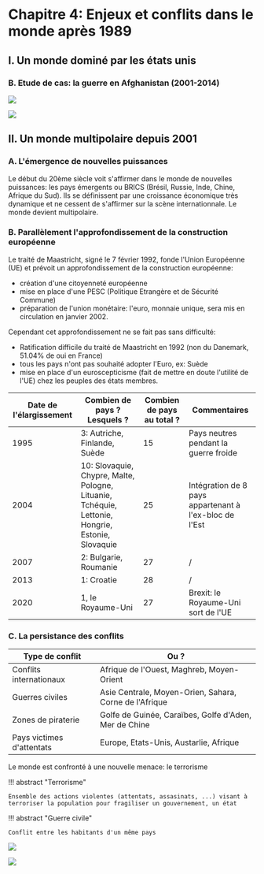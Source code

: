 # Chapitre 4: Enjeux et conflits dans le monde après 1989
## I. Un monde dominé par les états unis
### B. Etude de cas: la guerre en Afghanistan (2001-2014)

![](../../../assets/scans/200087078747833.png)

![](../../../assets/scans/200071997422452.png)

## II. Un monde multipolaire depuis 2001
### A. L'émergence de nouvelles puissances

Le début du 20ème siècle voit s'affirmer dans le monde de nouvelles puissances: les pays émergents ou BRICS (Brésil, Russie, Inde, Chine, Afrique du Sud). Ils se définissent par une croissance économique très dynamique et ne cessent de s'affirmer sur la scène internationnale. Le monde devient multipolaire.

### B. Parallèlement l'approfondissement de la construction européenne

Le traité de Maastricht, signé le 7 février 1992, fonde l'Union Européenne (UE) et prévoit un approfondissement de la construction européenne:

- création d'une citoyenneté européenne
- mise en place d'une PESC (Politique Etrangère et de Sécurité Commune)
- préparation de l'union monétaire: l'euro, monnaie unique, sera mis en circulation en janvier 2002.

Cependant cet approfondissement ne se fait pas sans difficulté:

- Ratification difficile du traité de Maastricht en 1992 (non du Danemark, 51.04% de oui en France)
- tous les pays n'ont pas souhaité adopter l'Euro, ex: Suède
- mise en place d'un euroscepticisme (fait de mettre en doute l'utilité de l'UE) chez les peuples des états membres.

| Date de l'élargissement | Combien de pays ? Lesquels ? | Combien de pays au total ? | Commentaires |
|-|-|-|-|
| 1995 | 3: Autriche, Finlande, Suède | 15 | Pays neutres pendant la guerre froide |
| 2004 | 10: Slovaquie, Chypre, Malte, Pologne, Lituanie, Tchéquie, Lettonie, Hongrie, Estonie, Slovaquie | 25 | Intégration de 8 pays appartenant à l'ex-bloc de l'Est |
| 2007 | 2: Bulgarie, Roumanie | 27 | / |
| 2013 | 1: Croatie | 28 | / |
| 2020 | 1, le Royaume-Uni | 27 | Brexit: le Royaume-Uni sort de l'UE |

### C. La persistance des conflits

| Type de conflit | Ou ? |
|-|-|
| Conflits internationaux | Afrique de l'Ouest, Maghreb, Moyen-Orient |
| Guerres civiles | Asie Centrale, Moyen-Orien, Sahara, Corne de l'Afrique |
| Zones de piraterie | Golfe de Guinée, Caraïbes, Golfe d'Aden, Mer de Chine |
| Pays victimes d'attentats | Europe, Etats-Unis, Austarlie, Afrique |

Le monde est confronté à une nouvelle menace: le terrorisme

!!! abstract "Terrorisme"

    Ensemble des actions violentes (attentats, assasinats, ...) visant à terroriser la population pour fragiliser un gouvernement, un état

!!! abstract "Guerre civile"

    Conflit entre les habitants d'un même pays

![](../../../assets/scans/200018483436389.png)

![](../../../assets/scans/200012249874714.png)

